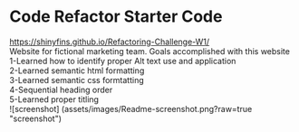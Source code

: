 # Code Refactor Starter Code

https://shinyfins.github.io/Refactoring-Challenge-W1/
<br>
Website for fictional marketing team. 
Goals accomplished with this website 
<br>
1-Learned how to identify proper Alt text use and application
<br>
2-Learned semantic html formatting 
<br>
3-Learned semantic css formtatting
<br>
4-Sequential heading order
<br>
5-Learned proper titling
<br>
![screenshot] (assets/images/Readme-screenshot.png?raw=true "screenshot")